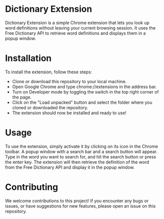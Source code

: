 # Dictionary Extension
Dictionary Extension is a simple Chrome extension that lets you look up word definitions without leaving your current browsing session. It uses the Free Dictionary API to retrieve word definitions and displays them in a popup window.

# Installation
To install the extension, follow these steps:

* Clone or download this repository to your local machine.
* Open Google Chrome and type chrome://extensions in the address bar.
* Turn on Developer mode by toggling the switch in the top right corner of the page.
* Click on the "Load unpacked" button and select the folder where you cloned or downloaded the repository.
* The extension should now be installed and ready to use!
# Usage
To use the extension, simply activate it by clicking on its icon in the Chrome toolbar. A popup window with a search bar and a search button will appear. Type in the word you want to search for, and hit the search button or press the enter key. The extension will then retrieve the definition of the word from the Free Dictionary API and display it in the popup window.

# Contributing
We welcome contributions to this project! If you encounter any bugs or issues, or have suggestions for new features, please open an issue on this repository.